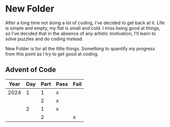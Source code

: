 # New Folder
After a long time not doing a lot of coding, I've decided to get back at it. Life is simple and empty, my flat is small and cold. I miss being good at things, so I've decided that in the absence of any artistic motivation, I'll learn to solve puzzles and do coding instead.

New Folder is for all the little things. Something to quantify my progress from this point as I try to get good at coding.

## Advent of Code
| Year | Day | Part | Pass | Fail |
| ---- | --- | ---- | ---- | ---- |
| 2024 | 1   | 1    | x    |      |
|      |     | 2    | x    |      |
|      | 2   | 1    | x    |      |
|      |     | 2    |      | x    |